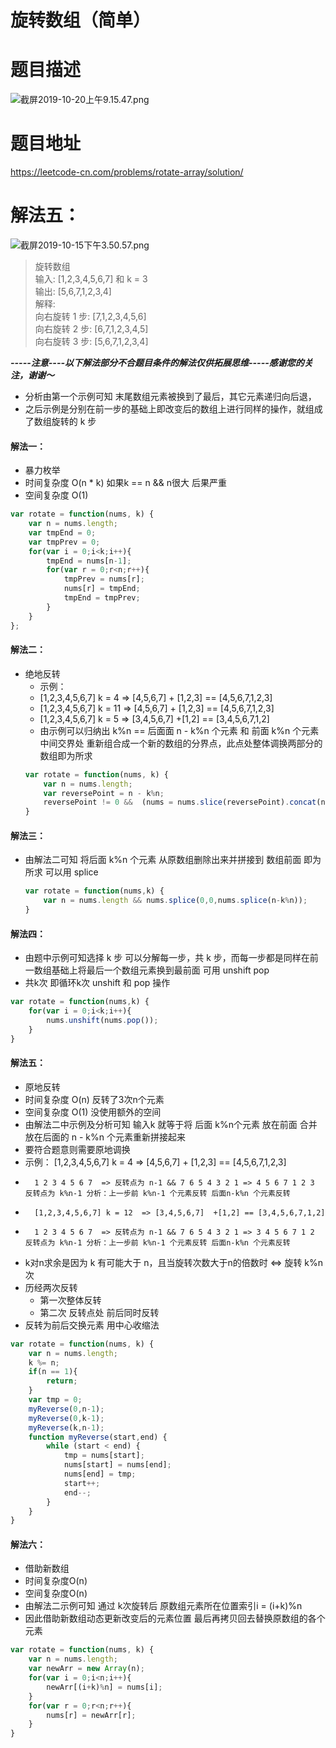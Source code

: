 # 旋转数组（简单）
# 题目描述
![截屏2019-10-20上午9.15.47.png](https://pic.leetcode-cn.com/27bd1360eedb6c569423d3d94c24fc41862941aae19e6411f1e581edca30c4ed-%E6%88%AA%E5%B1%8F2019-10-20%E4%B8%8A%E5%8D%889.15.47.png)
# 题目地址
<https://leetcode-cn.com/problems/rotate-array/solution/>
# 解法五：
![截屏2019-10-15下午3.50.57.png](https://pic.leetcode-cn.com/0928fc6a8cc2e42dd96858841dfae5aa00fc7bb5f92de10d244e9fcb524f3639-%E6%88%AA%E5%B1%8F2019-10-15%E4%B8%8B%E5%8D%883.50.57.png)

 >旋转数组  
 输入: [1,2,3,4,5,6,7] 和 k = 3  
 输出: [5,6,7,1,2,3,4]  
 解释:  
 向右旋转 1 步: [7,1,2,3,4,5,6]  
 向右旋转 2 步: [6,7,1,2,3,4,5]  
 向右旋转 3 步: [5,6,7,1,2,3,4]



***-----注意----以下解法部分不合题目条件的解法仅供拓展思维-----感谢您的关注，谢谢～***

+ 分析由第一个示例可知 末尾数组元素被换到了最后，其它元素递归向后退，
+ 之后示例是分别在前一步的基础上即改变后的数组上进行同样的操作，就组成了数组旋转的 k 步
#### 解法一：
+ 暴力枚举
+ 时间复杂度 O(n * k) 如果k == n  && n很大 后果严重
+ 空间复杂度 O(1)
```javascript    
var rotate = function(nums, k) {
    var n = nums.length;
    var tmpEnd = 0;
    var tmpPrev = 0;
    for(var i = 0;i<k;i++){
        tmpEnd = nums[n-1];
        for(var r = 0;r<n;r++){
            tmpPrev = nums[r];
            nums[r] = tmpEnd;
            tmpEnd = tmpPrev;
        }
    }
};
```
#### 解法二：
+ 绝地反转
    + 示例： 
    + [1,2,3,4,5,6,7] k = 4  => [4,5,6,7] + [1,2,3] == [4,5,6,7,1,2,3]
    + [1,2,3,4,5,6,7] k = 11 => [4,5,6,7] + [1,2,3] == [4,5,6,7,1,2,3]  
    + [1,2,3,4,5,6,7] k = 5  => [3,4,5,6,7]  +[1,2] == [3,4,5,6,7,1,2]
    + 由示例可以归纳出 k%n == 后面面 n - k%n 个元素 和 前面 k%n 个元素中间交界处 重新组合成一个新的数组的分界点，此点处整体调换两部分的数组即为所求
    ```javascript
    var rotate = function(nums, k) {
        var n = nums.length;
        var reversePoint = n - k%n;
        reversePoint != 0 &&  (nums = nums.slice(reversePoint).concat(nums.slice(0,reversePoint)))
    }
    ```
#### 解法三：
+ 由解法二可知 将后面 k%n 个元素 从原数组删除出来并拼接到 数组前面 即为所求 可以用 splice
    ```javascript
    var rotate = function(nums,k) {
        var n = nums.length && nums.splice(0,0,nums.splice(n-k%n));
    }
    ```

#### 解法四：
+ 由题中示例可知选择 k 步 可以分解每一步，共 k 步，而每一步都是同样在前一数组基础上将最后一个数组元素换到最前面 可用 unshift pop
+ 共k次 即循环k次 unshift 和 pop 操作
```javascript
var rotate = function(nums,k) {
    for(var i = 0;i<k;i++){
        nums.unshift(nums.pop());
    }
}
```
#### 解法五：
+ 原地反转
+ 时间复杂度 O(n) 反转了3次n个元素
+ 空间复杂度 O(1) 没使用额外的空间
+ 由解法二中示例及分析可知 输入k 就等于将 后面 k%n个元素 放在前面 合并 放在后面的 n - k%n 个元素重新拼接起来
+ 要符合题意则需要原地调换
+ 示例： [1,2,3,4,5,6,7] k = 4  => [4,5,6,7] + [1,2,3] == [4,5,6,7,1,2,3]
+       1 2 3 4 5 6 7  => 反转点为 n-1 && 7 6 5 4 3 2 1 => 4 5 6 7 1 2 3 反转点为 k%n-1 分析：上一步前 k%n-1 个元素反转 后面n-k%n 个元素反转
+       [1,2,3,4,5,6,7] k = 12  => [3,4,5,6,7]  +[1,2] == [3,4,5,6,7,1,2]
+       1 2 3 4 5 6 7  => 反转点为 n-1 && 7 6 5 4 3 2 1 => 3 4 5 6 7 1 2 反转点为 k%n-1 分析：上一步前 k%n-1 个元素反转 后面n-k%n 个元素反转
+  k对n求余是因为 k 有可能大于 n，且当旋转次数大于n的倍数时 <=> 旋转 k%n 次
+ 历经两次反转
    + 第一次整体反转
    + 第二次 反转点处 前后同时反转
+ 反转为前后交换元素 用中心收缩法
```javascript
var rotate = function(nums, k) {
    var n = nums.length;
    k %= n;
    if(n == 1){
        return;
    }
    var tmp = 0;
    myReverse(0,n-1);
    myReverse(0,k-1);
    myReverse(k,n-1);
    function myReverse(start,end) {
        while (start < end) {
            tmp = nums[start];
            nums[start] = nums[end];
            nums[end] = tmp;
            start++;
            end--;
        }
    }
}
``` 
#### 解法六：
+ 借助新数组
+ 时间复杂度O(n)
+ 空间复杂度O(n)
+ 由解法二示例可知 通过 k次旋转后 原数组元素所在位置索引i = (i+k)%n 
+ 因此借助新数组动态更新改变后的元素位置 最后再拷贝回去替换原数组的各个元素
```javascript
var rotate = function(nums, k) {
    var n = nums.length;
    var newArr = new Array(n);
    for(var i = 0;i<n;i++){
        newArr[(i+k)%n] = nums[i];
    }    
    for(var r = 0;r<n;r++){
        nums[r] = newArr[r];
    }    
}
``` 